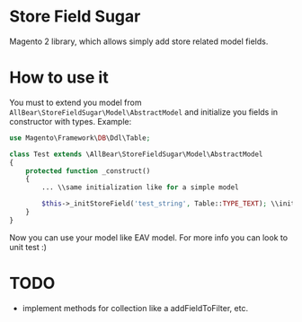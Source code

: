 # Store Field Sugar
Magento 2 library, which allows simply add store related model fields.

# How to use it
You must to extend you model from `AllBear\StoreFieldSugar\Model\AbstractModel` and initialize you fields in constructor with types. Example:
```php
use Magento\Framework\DB\Ddl\Table;

class Test extends \AllBear\StoreFieldSugar\Model\AbstractModel
{
    protected function _construct()
    {
        ... \\same initialization like for a simple model

        $this->_initStoreField('test_string', Table::TYPE_TEXT); \\init store field with name 'test_string' and with type 'text'
    }
}
```
Now you can use your model like EAV model.
For more info you can look to unit test :)

# TODO
- implement methods for collection like a addFieldToFilter, etc.